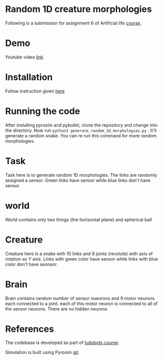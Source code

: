 # Random 1D creature morphologies

Following is a submission for assignment 6 of Artificial life [course](https://www.mccormick.northwestern.edu/mechanical/academics/courses/descriptions/495-artificial-life.html). 



# Demo

Youtube video [link](https://www.youtube.com/shorts/amqdrVkNZ_M)

# Installation

Follow instruction given [here](https://www.reddit.com/r/ludobots/wiki/installation/)

# Running the code

After installing pyrosim and pybullet, clone the repository and change into the directory.
Now run ```python3 generate_random_1d_morphologies.py``` . It'll generate a random snake. You can re run this command for more random morphologies.

# Task

Task here is to generate random 1D morphologies. The links are randomly assigned a sensor. Green links have sensor while blue links don't have sensor.

# world 

World contains only two things (the horizontal plane) and spherical ball

# Creature

Creature here is a snake with 10 links and 9 joints (revolute) with axis of rotation as Y axis. Links with green color have sensor while links with blue color don't have seonsor.


# Brain

Brain contains random number of sensor nueorons and 9 motor neurons each connected to a joint. each of this motor neuron is connected to all of the sensor neurons. There are no hidden neurons

# References

The codebase is developed as part of [ludobots course](https://www.reddit.com/r/ludobots/).

Simulation is built using Pyrosim [git](https://github.com/jbongard/pyrosim).